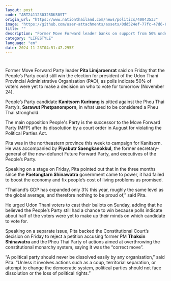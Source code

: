 ```yaml
---
layout: post
code: "ART2411230328DKS0ST"
origin_url: "https://www.nationthailand.com/news/politics/40043533"
image: "https://github.com/user-attachments/assets/0dd524ef-77fc-47d6-8f66-b4b033aeb405"
title: ""
description: "Former Move Forward leader banks on support from 50% undecided voters"
category: "LIFESTYLE"
language: "en"
date: 2024-11-23T04:51:47.295Z
---
```


# 









Former Move Forward Party leader **Pita Limjaroenrat** said on Friday that the People’s Party could still win the election for president of the Udon Thani Provincial Administrative Organisation (PAO), as polls indicate 50% of voters were yet to make a decision on who to vote for tomorrow (November 24).

People’s Party candidate **Kanitsorn Kurirang** is pitted against the Pheu Thai Party’s, **Sarawut Phetpanomporn**, in what used to be considered a Pheu Thai stronghold.

The main opposition People's Party is the successor to the Move Forward Party (MFP) after its dissolution by a court order in August for violating the Political Parties Act.

Pita was in the northeastern province this week to campaign for Kanitsorn. He was accompanied by **Piyabutr Saengkanokkul**, the former secretary-general of the now-defunct Future Forward Party, and executives of the People’s Party.

Speaking on a stage on Friday, Pita pointed out that in the three months since the **Paetongtarn Shinawatra** government came to power, it had failed to boost the economy and fix people’s cost of living problems as promised.

“Thailand’s GDP has expanded only 3% this year, roughly the same level as the global average, and therefore nothing to be proud of,” said Pita.

He urged Udon Thani voters to cast their ballots on Sunday, adding that he believed the People’s Party still had a chance to win because polls indicate about half of the voters were yet to make up their minds on which candidate to vote for.

Speaking on a separate issue, Pita backed the Constitutional Court’s decision on Friday to reject a petition accusing former PM **Thaksin Shinawatra** and the Pheu Thai Party of actions aimed at overthrowing the constitutional monarchy system, saying it was the “correct move”.

“A political party should never be dissolved easily by any organisation,” said Pita. “Unless it involves actions such as a coup, territorial separation, or attempt to change the democratic system, political parties should not face dissolution or the loss of political rights.”